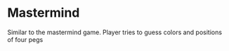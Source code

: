 # Mastermind
Similar to the mastermind game.  Player tries to guess colors and positions of four pegs

